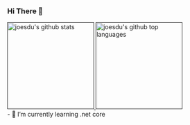 ### Hi There 👋
<a href="">
  <img height="200em" src="https://github-readme-stats.vercel.app/api?username=joesdu&count_private=true&show_icons=true&theme=radical" alt="joesdu's github stats" />
  <img height="200em" src="https://github-readme-stats.vercel.app/api/top-langs/?username=joesdu&count_private=true&theme=radical" alt="joesdu's github top languages" />
</a>
<br/>
- 🌱 I’m currently learning .net core
<!--
**joesdu/joesdu** is a ✨ _special_ ✨ repository because its `README.md` (this file) appears on your GitHub profile.

Here are some ideas to get you started:

- 🔭 I’m currently working on ...
- 👯 I’m looking to collaborate on ...
- 🤔 I’m looking for help with ...
- 💬 Ask me about ...
- 📫 How to reach me: ...
- 😄 Pronouns: ...
- ⚡ Fun fact: ...
-->
